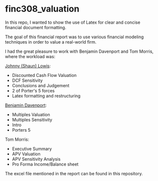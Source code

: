 # finc308_valuation
In this repo, I wanted to show the use of Latex for clear and concise financial document formatting.

The goal of this financial report was to use various financial modeling techniques in order to value a real-world firm.

I had the great pleasure to work with Benjamin Davenport and Tom Morris, where the workload was:

[Johnny (Shaun) Lowis](https://www.linkedin.com/in/shaun-lowis-5334981a4/):
- Discounted Cash Flow Valuation
- DCF Sensitivity
- Conclusions and Judgement
- 2 of Porter's 5 forces
- Latex formatting and restructuring

[Benjamin Davenport](https://www.linkedin.com/in/ben-davenport-/):
- Multiples Valuation
- Multiples Sensitivity
- Intro
- Porters 5

Tom Morris:
- Executive Summary
- APV Valuation
- APV Sensitivity Analysis
- Pro Forma Income/Balance sheet

The excel file mentioned in the report can be found in this repository.
